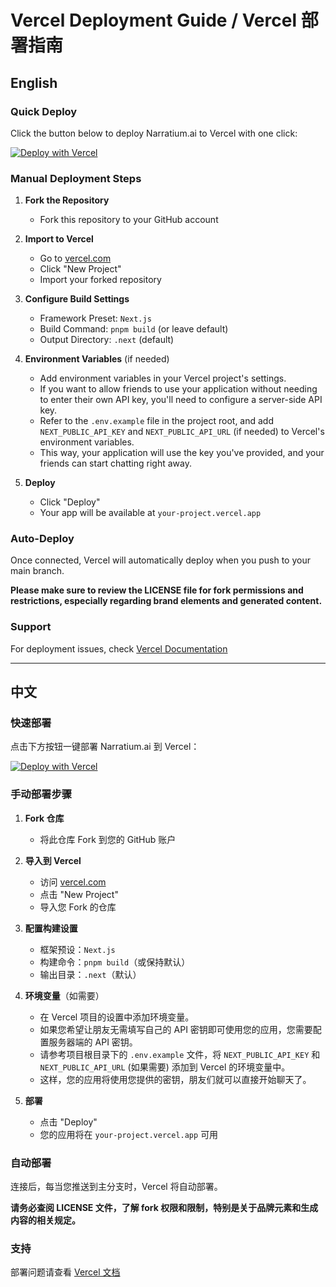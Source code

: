 # Vercel Deployment Guide / Vercel 部署指南

## English

### Quick Deploy
Click the button below to deploy Narratium.ai to Vercel with one click:

[![Deploy with Vercel](https://vercel.com/button)](https://vercel.com/new/clone?repository-url=https://github.com/YOUR_USERNAME/Narratium.ai)

### Manual Deployment Steps

1. **Fork the Repository**
   - Fork this repository to your GitHub account

2. **Import to Vercel**
   - Go to [vercel.com](https://vercel.com)
   - Click "New Project"
   - Import your forked repository

3. **Configure Build Settings**
   - Framework Preset: `Next.js`
   - Build Command: `pnpm build` (or leave default)
   - Output Directory: `.next` (default)

4. **Environment Variables** (if needed)
   - Add environment variables in your Vercel project's settings.
   - If you want to allow friends to use your application without needing to enter their own API key, you'll need to configure a server-side API key.
   - Refer to the `.env.example` file in the project root, and add `NEXT_PUBLIC_API_KEY` and `NEXT_PUBLIC_API_URL` (if needed) to Vercel's environment variables.
   - This way, your application will use the key you've provided, and your friends can start chatting right away.

5. **Deploy**
   - Click "Deploy"
   - Your app will be available at `your-project.vercel.app`

### Auto-Deploy
Once connected, Vercel will automatically deploy when you push to your main branch.

**Please make sure to review the LICENSE file for fork permissions and restrictions, especially regarding brand elements and generated content.**

### Support

For deployment issues, check [Vercel Documentation](https://vercel.com/docs)

---

## 中文

### 快速部署
点击下方按钮一键部署 Narratium.ai 到 Vercel：

[![Deploy with Vercel](https://vercel.com/button)](https://vercel.com/new/clone?repository-url=https://github.com/YOUR_USERNAME/Narratium.ai)

### 手动部署步骤

1. **Fork 仓库**
   - 将此仓库 Fork 到您的 GitHub 账户

2. **导入到 Vercel**
   - 访问 [vercel.com](https://vercel.com)
   - 点击 "New Project"
   - 导入您 Fork 的仓库

3. **配置构建设置**
   - 框架预设：`Next.js`
   - 构建命令：`pnpm build`（或保持默认）
   - 输出目录：`.next`（默认）

4. **环境变量**（如需要）
   - 在 Vercel 项目的设置中添加环境变量。
   - 如果您希望让朋友无需填写自己的 API 密钥即可使用您的应用，您需要配置服务器端的 API 密钥。
   - 请参考项目根目录下的 `.env.example` 文件，将 `NEXT_PUBLIC_API_KEY` 和 `NEXT_PUBLIC_API_URL` (如果需要) 添加到 Vercel 的环境变量中。
   - 这样，您的应用将使用您提供的密钥，朋友们就可以直接开始聊天了。

5. **部署**
   - 点击 "Deploy"
   - 您的应用将在 `your-project.vercel.app` 可用

### 自动部署
连接后，每当您推送到主分支时，Vercel 将自动部署。

**请务必查阅 LICENSE 文件，了解 fork 权限和限制，特别是关于品牌元素和生成内容的相关规定。**

### 支持

部署问题请查看 [Vercel 文档](https://vercel.com/docs) 